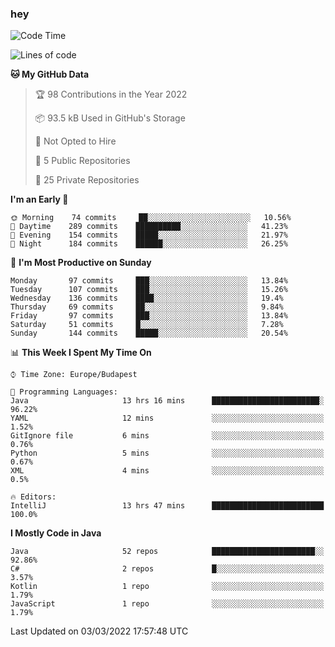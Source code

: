 ### hey

<!--START_SECTION:waka-->
![Code Time](http://img.shields.io/badge/Code%20Time-600%20hrs%2040%20mins-blue)

![Lines of code](https://img.shields.io/badge/From%20Hello%20World%20I%27ve%20Written-445%20Thousand%20lines%20of%20code-blue)

**🐱 My GitHub Data** 

> 🏆 98 Contributions in the Year 2022
 > 
> 📦 93.5 kB Used in GitHub's Storage 
 > 
> 🚫 Not Opted to Hire
 > 
> 📜 5 Public Repositories 
 > 
> 🔑 25 Private Repositories  
 > 
**I'm an Early 🐤** 

```text
🌞 Morning    74 commits     ██░░░░░░░░░░░░░░░░░░░░░░░   10.56% 
🌆 Daytime    289 commits    ██████████░░░░░░░░░░░░░░░   41.23% 
🌃 Evening    154 commits    █████░░░░░░░░░░░░░░░░░░░░   21.97% 
🌙 Night      184 commits    ██████░░░░░░░░░░░░░░░░░░░   26.25%

```
📅 **I'm Most Productive on Sunday** 

```text
Monday       97 commits     ███░░░░░░░░░░░░░░░░░░░░░░   13.84% 
Tuesday      107 commits    ███░░░░░░░░░░░░░░░░░░░░░░   15.26% 
Wednesday    136 commits    ████░░░░░░░░░░░░░░░░░░░░░   19.4% 
Thursday     69 commits     ██░░░░░░░░░░░░░░░░░░░░░░░   9.84% 
Friday       97 commits     ███░░░░░░░░░░░░░░░░░░░░░░   13.84% 
Saturday     51 commits     █░░░░░░░░░░░░░░░░░░░░░░░░   7.28% 
Sunday       144 commits    █████░░░░░░░░░░░░░░░░░░░░   20.54%

```


📊 **This Week I Spent My Time On** 

```text
⌚︎ Time Zone: Europe/Budapest

💬 Programming Languages: 
Java                     13 hrs 16 mins      ████████████████████████░   96.22% 
YAML                     12 mins             ░░░░░░░░░░░░░░░░░░░░░░░░░   1.52% 
GitIgnore file           6 mins              ░░░░░░░░░░░░░░░░░░░░░░░░░   0.76% 
Python                   5 mins              ░░░░░░░░░░░░░░░░░░░░░░░░░   0.67% 
XML                      4 mins              ░░░░░░░░░░░░░░░░░░░░░░░░░   0.5%

🔥 Editors: 
IntelliJ                 13 hrs 47 mins      █████████████████████████   100.0%

```

**I Mostly Code in Java** 

```text
Java                     52 repos            ███████████████████████░░   92.86% 
C#                       2 repos             █░░░░░░░░░░░░░░░░░░░░░░░░   3.57% 
Kotlin                   1 repo              ░░░░░░░░░░░░░░░░░░░░░░░░░   1.79% 
JavaScript               1 repo              ░░░░░░░░░░░░░░░░░░░░░░░░░   1.79%

```



 Last Updated on 03/03/2022 17:57:48 UTC
<!--END_SECTION:waka-->
